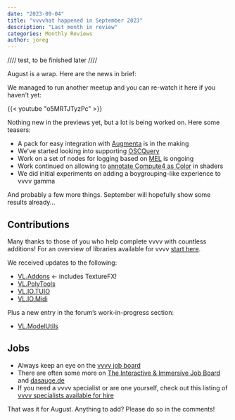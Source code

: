 ```yaml
---
date: "2023-09-04"
title: "vvvvhat happened in September 2023"
description: "Last month in review"
categories: Monthly Reviews
author: joreg
---
```


////
test, to be finished later
////

August is a wrap. Here are the news in brief:

We managed to run another meetup and you can re-watch it here if you haven't yet:

{{< youtube "o5MRTJTyzPc" >}}

Nothing new in the previews yet, but a lot is being worked on. Here some teasers:
- A pack for easy integration with [Augmenta](https://augmenta.tech/) is in the making
- We've started looking into supporting [OSCQuery](https://github.com/Vidvox/OSCQueryProposal)
- Work on a set of nodes for logging based on [MEL](https://learn.microsoft.com/en-us/dotnet/core/extensions/logging) is ongoing
- Work continued on allowing to [annotate Compute4 as Color](https://discourse.vvvv.org/t/add-feature-to-annotate-computefloat4-as-color/21591) in shaders
- We did initial experiments on adding a boygrouping-like experience to vvvv gamma

And probably a few more things. September will hopefully show some results already...

## Contributions
Many thanks to those of you who help complete vvvv with countless additions! For an overview of libraries available for vvvv [start here](https://thegraybook.vvvv.org/reference/libraries/overview.html).

We received updates to the following:
- [VL.Addons](https://www.nuget.org/packages/VL.Addons) <- includes TextureFX!
- [VL.PolyTools](https://www.nuget.org/packages/VL.PolyTools)
- [VL.IO.TUIO](https://www.nuget.org/packages/VL.IO.TUIO)
- [VL.IO.Midi](https://www.nuget.org/packages/VL.IO.Midi)

Plus a new entry in the forum’s work-in-progress section:
- [VL.ModelUtils](https://discourse.vvvv.org/t/vl-modelutils/21759)

## Jobs
- Always keep an eye on the [vvvv job board](https://discourse.vvvv.org/c/jobs)
- There are often some more on [The Interactive & Immersive Job Board](https://jobs.interactiveimmersive.io/?s=vvvv&post_type=job_listing&orderby=date) and [dasauge.de](https://dasauge.de/sta/Vvvv/)
- If you need a vvvv specialist or are one yourself, check out this listing of [vvvv specialists available for hire](https://vvvv.org/documentation/vvvv-specialists-available-for-hire)

That was it for August. Anything to add? Please do so in the comments!
